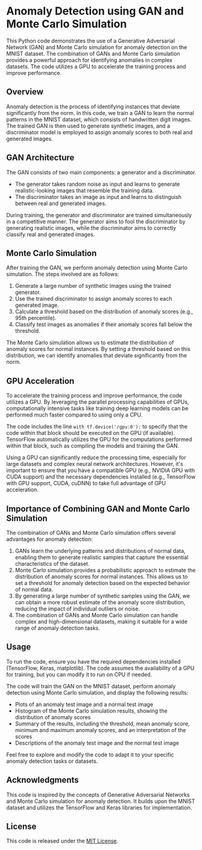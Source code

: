 # Anomaly Detection using GAN and Monte Carlo Simulation

This Python code demonstrates the use of a Generative Adversarial Network (GAN) and Monte Carlo simulation for anomaly detection on the MNIST dataset. The combination of GANs and Monte Carlo simulation provides a powerful approach for identifying anomalies in complex datasets. The code utilizes a GPU to accelerate the training process and improve performance.

## Overview

Anomaly detection is the process of identifying instances that deviate significantly from the norm. In this code, we train a GAN to learn the normal patterns in the MNIST dataset, which consists of handwritten digit images. The trained GAN is then used to generate synthetic images, and a discriminator model is employed to assign anomaly scores to both real and generated images.

## GAN Architecture

The GAN consists of two main components: a generator and a discriminator.

- The generator takes random noise as input and learns to generate realistic-looking images that resemble the training data.
- The discriminator takes an image as input and learns to distinguish between real and generated images.

During training, the generator and discriminator are trained simultaneously in a competitive manner. The generator aims to fool the discriminator by generating realistic images, while the discriminator aims to correctly classify real and generated images.

## Monte Carlo Simulation

After training the GAN, we perform anomaly detection using Monte Carlo simulation. The steps involved are as follows:

1. Generate a large number of synthetic images using the trained generator.
2. Use the trained discriminator to assign anomaly scores to each generated image.
3. Calculate a threshold based on the distribution of anomaly scores (e.g., 95th percentile).
4. Classify test images as anomalies if their anomaly scores fall below the threshold.

The Monte Carlo simulation allows us to estimate the distribution of anomaly scores for normal instances. By setting a threshold based on this distribution, we can identify anomalies that deviate significantly from the norm.

## GPU Acceleration

To accelerate the training process and improve performance, the code utilizes a GPU. By leveraging the parallel processing capabilities of GPUs, computationally intensive tasks like training deep learning models can be performed much faster compared to using only a CPU.

The code includes the line `with tf.device('/gpu:0'):` to specify that the code within that block should be executed on the GPU (if available). TensorFlow automatically utilizes the GPU for the computations performed within that block, such as compiling the models and training the GAN.

Using a GPU can significantly reduce the processing time, especially for large datasets and complex neural network architectures. However, it's important to ensure that you have a compatible GPU (e.g., NVIDIA GPU with CUDA support) and the necessary dependencies installed (e.g., TensorFlow with GPU support, CUDA, cuDNN) to take full advantage of GPU acceleration.

## Importance of Combining GAN and Monte Carlo Simulation

The combination of GANs and Monte Carlo simulation offers several advantages for anomaly detection:

1. GANs learn the underlying patterns and distributions of normal data, enabling them to generate realistic samples that capture the essential characteristics of the dataset.
2. Monte Carlo simulation provides a probabilistic approach to estimate the distribution of anomaly scores for normal instances. This allows us to set a threshold for anomaly detection based on the expected behavior of normal data.
3. By generating a large number of synthetic samples using the GAN, we can obtain a more robust estimate of the anomaly score distribution, reducing the impact of individual outliers or noise.
4. The combination of GANs and Monte Carlo simulation can handle complex and high-dimensional datasets, making it suitable for a wide range of anomaly detection tasks.

## Usage

To run the code, ensure you have the required dependencies installed (TensorFlow, Keras, matplotlib). The code assumes the availability of a GPU for training, but you can modify it to run on CPU if needed.

The code will train the GAN on the MNIST dataset, perform anomaly detection using Monte Carlo simulation, and display the following results:

- Plots of an anomaly test image and a normal test image
- Histogram of the Monte Carlo simulation results, showing the distribution of anomaly scores
- Summary of the results, including the threshold, mean anomaly score, minimum and maximum anomaly scores, and an interpretation of the scores
- Descriptions of the anomaly test image and the normal test image

Feel free to explore and modify the code to adapt it to your specific anomaly detection tasks or datasets.

## Acknowledgments

This code is inspired by the concepts of Generative Adversarial Networks and Monte Carlo simulation for anomaly detection. It builds upon the MNIST dataset and utilizes the TensorFlow and Keras libraries for implementation.

## License

This code is released under the [MIT License](LICENSE).
